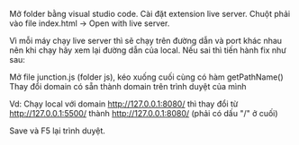 <!-- Chạy chương trình -->
Mở folder bằng visual studio code.
Cài đặt extension live server.
Chuột phải vào file index.html -> Open with live server.

<!-- Lỗi sai đường dẫn -->
Vì mỗi máy chạy live server thì sẽ chạy trên đường dẫn và port khác nhau nên khi chạy hãy xem lại đường dẫn của local. Nếu sai thì tiến hành fix như sau:

Mở file junction.js (folder js), kéo xuống cuối cùng có hàm getPathName()
Thay đổi domain có sẵn thành domain trên trình duyệt của mình 

Vd: Chạy local với domain http://127.0.0.1:8080/ thì thay đổi từ http://127.0.0.1:5500/ thành http://127.0.0.1:8080/ (phải có dấu "/" ở cuối)

Save và F5 lại trình duyệt.